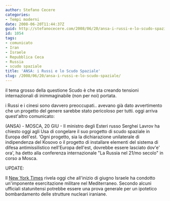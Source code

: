 ```yaml
---
author: Stefano Cecere
categories:
- Tempi moderni
date: 2008-06-20T11:44:37Z
guid: http://stefanocecere.com/2008/06/20/ansa-i-russi-e-lo-scudo-spaziale/
id: 1054
tags:
- comunicato
- Iran
- Israele
- Repubblica Ceca
- Russia
- scudo spaziale
title: 'ANSA: i Russi e lo Scudo Spaziale'
slug: /2008/06/20/ansa-i-russi-e-lo-scudo-spaziale/
---
```


il tema grosso della questione Scudo è che sta creando tensioni internazionali di inimmaginabile (non per noi) portata.
  
i Russi e i cinesi sono davvero preoccupati.. avevano già dato avvertimento che un progetto del genere sarebbe stato pericoloso per tutti. oggi arriva quest'altro comunicato:

(ANSA) - MOSCA, 20 GIU - Il ministro degli Esteri russo Serghei Lavrov ha chiesto oggi agli Usa di congelare il suo progetto di scudo spaziale in Europa dell'est. &#8216;Ogni progetto, sia la dichiarazione unilaterale di indipendenza del Kosovo o il progetto di installare elementi del sistema di difesa antimissilistico nell'Europa dell'est, dovrebbe essere lasciato dov'e' ora', ha detto alla conferenza internazionale "La Russia nel 21/mo secolo" in corso a Mosca.

UPDATE:
  
Il [New York Times](http://www.nytimes.com/2008/06/20/washington/20iran.html?) rivela oggi che all'inizio di giugno Israele ha condotto un'imponente esercitazione militare nel Mediterraneo. Secondo alcuni ufficiali statunitensi potrebbe essere una prova generale per un ipotetico bombardamento delle strutture nucleari iraniane.